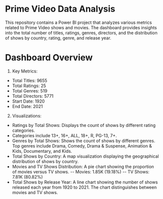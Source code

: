 # Prime Video Data Analysis
This repository contains a Power BI project that analyzes various metrics related to Prime Video shows and movies. The dashboard provides insights into the total number of titles, ratings, genres, directors, and the distribution of shows by country, rating, genre, and release year.

# Dashboard Overview
1. Key Metrics:
- Total Titles: 9655
- Total Ratings: 25
- Total Genres: 519
- Total Directors: 5771
- Start Date: 1920
- End Date: 2021
2. Visualizations:
- Ratings by Total Shows: Displays the count of shows by different rating categories.
- Categories include 13+, 16+, ALL, 18+, R, PG-13, 7+.
- Genres by Total Shows: Shows the count of shows by different genres. Top genres include Drama, Comedy, Drama & Suspense, Animation & Kids, Documentary, and Kids.
- Total Shows by Country: A map visualization displaying the geographical distribution of shows by country.
- Movies and TV Shows Distribution: A pie chart showing the proportion of movies versus TV shows.
-- Movies: 1.85K (19.18%)
-- TV Shows: 7.81K (80.82%)
- Total Shows by Release Year: A line chart showing the number of shows released each year from 1920 to 2021.
The chart distinguishes between movies and TV shows.

